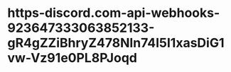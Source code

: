 # https-discord.com-api-webhooks-923647333063852133-gR4gZZiBhryZ478Nln74I5I1xasDiG1vw-Vz91e0PL8PJoqd